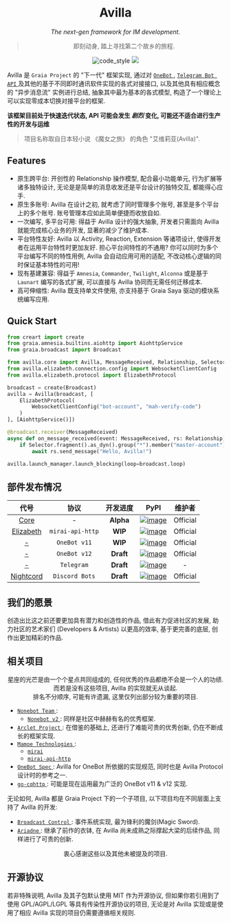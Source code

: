 <div align="center">

# Avilla

_The next-gen framework for IM development._

> 即刻动身, 踏上寻找第二个故乡的旅程.

</div>

<p align="center">
  <img src="https://img.shields.io/badge/code%20style-black-000000.svg" alt="code_style" />
  <img src="https://img.shields.io/badge/%20imports-isort-%231674b1?style=flat&labelColor=ef8336" />

</p>

Avilla 是 `Graia Project` 的 "下一代" 框架实现,
通过对 [ `OneBot` ](https://github.com/botuniverse/onebot), [ `Telegram Bot API` ](https://core.telegram.org/bots) 及其他的基于不同即时通讯软件实现的各式对接接口,
以及其他具有相应概念的 "异步消息流" 实例进行总结, 抽象其中最为基本的各式模型, 构造了一个理论上可以实现零成本切换对接平台的框架.

**该框架目前处于快速迭代状态, API 可能会发生 _剧烈_ 变化, 可能还不适合进行生产性的开发与运维**

> 项目名称取自日本轻小说 《魔女之旅》 的角色 "艾维莉亚(Avilla)".

## Features

 - 原生跨平台: 开创性的 Relationship 操作模型, 配合最小功能单元, 行为扩展等诸多独特设计, 无论是是简单的消息收发还是平台设计的独特交互, 都能得心应手.
 - 原生多账号: Avilla 在设计之初, 就考虑了同时管理多个账号, 甚至是多个平台上的多个账号. 账号管理本应如此简单便捷而收放自如.
 - 一次编写, 多平台可用: 得益于 Avilla 设计的强大抽象, 开发者只需面向 Avilla 就能完成核心业务的开发, 显著的减少了维护成本.
 - 平台特性友好: Avilla 以 Activity, Reaction, Extension 等诸项设计, 使得开发者在运用平台特性时更加友好. 担心平台间特性的不通用? 你可以同时为多个平台编写不同的特性用例, Avilla 会自动应用可用的适配, 不改动核心逻辑的同时保证基本特性的可用!
 - 现有基建兼容: 得益于 `Amnesia`, `Commander`, `Twilight`, `Alconna` 或是基于 `Launart` 编写的各式扩展, 可以直接与 Avilla 协同而无需任何迁移成本.
 - 高可伸缩性: Avilla 既支持单文件使用, 亦支持基于 Graia Saya 驱动的模块系统编写应用.

## Quick Start

```py
from creart import create
from graia.amnesia.builtins.aiohttp import AiohttpService
from graia.broadcast import Broadcast

from avilla.core import Avilla, MessageReceived, Relationship, Selector
from avilla.elizabeth.connection.config import WebsocketClientConfig
from avilla.elizabeth.protocol import ElizabethProtocol

broadcast = create(Broadcast)
avilla = Avilla(broadcast, [
    ElizabethProtocol(
        WebsocketClientConfig("bot-account", "mah-verify-code")
    )
], [AiohttpService()])

@broadcast.receiver(MessageReceived)
async def on_message_received(event: MessageReceived, rs: Relationship):
    if Selector.fragment().as_dyn().group("*").member("master-account").match(rs.ctx):
        await rs.send_message("Hello, Avilla!")

avilla.launch_manager.launch_blocking(loop=broadcast.loop)
```

## 部件发布情况

|代号|协议|开发进度|PyPI|维护者|
| :-: | :-: | :-: | :-: | :-: |
|      [Core](avilla/core)      |        -         | **Alpha** |       [![image](https://img.shields.io/pypi/v/avilla-core)](https://pypi.org/project/avilla-core)       | Official |
| [Elizabeth](avilla/elizabeth) | `mirai-api-http` |  **WIP**  |  [![image](https://img.shields.io/pypi/v/avilla-elizabeth)](https://pypi.org/project/avilla-elizabeth)  | Official |
|    [-](avilla/onebot/v11)     |   `OneBot v11`   |  **WIP**  | [![image](https://img.shields.io/pypi/v/avilla-onebot-v11)](https://pypi.org/project/avilla-onebot-v11) | Official |
|    [-](avilla/onebot/v12)     |   `OneBot v12`   | **Draft** | [![image](https://img.shields.io/pypi/v/avilla-onebot-v12)](https://pypi.org/project/avilla-onebot-v12) | Official |
|     [-](avilla/telegram)      |    `Telegram`    | **Draft** |   [![image](https://img.shields.io/pypi/v/avilla-telegram)](https://pypi.org/project/avilla-telegram)   |    -     |
| [Nightcord](avilla/nightcord) |  `Discord Bots`  | **Draft** |  [![image](https://img.shields.io/pypi/v/avilla-nightcord)](https://pypi.org/project/avilla-nightcord)  | Official |

## 我们的愿景

创造出比这之前还要更加具有潜力和创造性的作品, 借此有力促进社区的发展,
助力社区的艺术家们 (Developers & Artists) 以更高的效率, 基于更完善的底层, 创作出更加精彩的作品.

## 相关项目

<div align="center">

星座的光芒是由一个个星点共同组成的, 任何优秀的作品都绝不会是一个人的功绩.  
而若是没有这些项目, Avilla 的实现就无从谈起.  
排名不分顺序, 可能有许遗漏, 这里仅列出部分较为重要的项目.

</div>

  + [ `Nonebot Team` ](https://github.com/nonebot):
    - [ `Nonebot v2` ](https://github.com/nonebot/nonebot2): 同样是社区中赫赫有名的优秀框架.
  + [ `Arclet Project` ](https://github.com/ArcletProject): 在借鉴的基础上, 还进行了难能可贵的优秀创新, 仍在不断成长的框架实现.
  + [ `Mamoe Technologies` ](https://github.com/mamoe):
    - [ `mirai` ](https://github.com/mamoe/mirai)
    - [ `mirai-api-http` ](https://github.com/project-mirai/mirai-api-http)
  + [ `OneBot Spec` ](https://github.com/botuniverse/onebot): Avilla for OneBot 所依据的实现规范, 同时也是 Avilla Protocol 设计时的参考之一.
  + [ `go-cqhttp` ](https://github.com/Mrs4s/go-cqhttp): 可能是现在运用最为广泛的 OneBot v11 & v12 实现.

无论如何, Avilla 都是 Graia Project 下的一个子项目, 以下项目均在不同层面上支持了 Avilla 的开发:
  + [ `Broadcast Control` ](https://github.com/GraiaProject/BroadcastControl): 事件系统实现, 最为锋利的魔剑(Magic Sword).
  + [ `Ariadne` ](https://github.com/GraiaProject/Ariadne): 继承了前作的衣钵, 在 Avilla 尚未成熟之际撑起大梁的后续作品, 同样进行了可贵的创新.

<div align="center">

衷心感谢这些以及其他未被提及的项目.

</div>


## 开源协议

若非特殊说明, Avilla 及其子包默认使用 MIT 作为开源协议, 但如果你若引用到了使用 GPL/AGPL/LGPL 等具有传染性开源协议的项目, 无论是对 Avilla 实现或是使用了相应 Avilla 实现的项目仍需要遵循相关规则.
